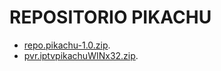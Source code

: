 # REPOSITORIO PIKACHU


  <ul>
  <li><a href="plugin.video.pikachuiptv.zip">repo.pikachu-1.0.zip</a>.</li>
  <li><a href="plugin.video.pikachuiptv.zip">pvr.iptvpikachuWINx32.zip</a>.</li>
  </ul>
